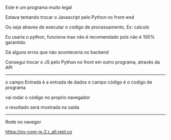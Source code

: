 Este é um programa muito legal

Estava tentando trocar o Javascript pelo Python no front-end

Ou seja atraves de executar o codigo de processamento, Ex: calculo

Eu usaria o python, funciona mas não é recomendado pois não é 100% garantido

Dá alguns erros que não aconteceria no backend

Consegui trocar o JS pelo Python no front em outro programa, atravês da API

---
o campo Entrada é a entrada de dados
o campo código é o codigo de programa

vai rodar o código no proprio navegador 

o resultado será mostrada na saida

---
Rode no navegor

https://py-com-js-2.r_all.repl.co